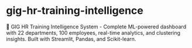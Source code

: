 # gig-hr-training-intelligence
🎯 GIG HR Training Intelligence System - Complete ML-powered dashboard with 22 departments, 100 employees, real-time analytics, and clustering insights. Built with Streamlit, Pandas, and Scikit-learn.
